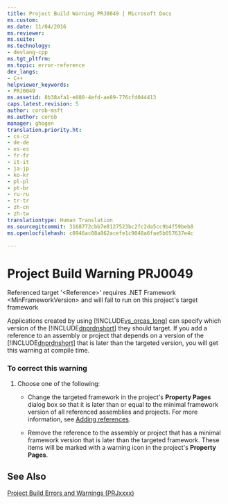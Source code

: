```yaml
---
title: Project Build Warning PRJ0049 | Microsoft Docs
ms.custom: 
ms.date: 11/04/2016
ms.reviewer: 
ms.suite: 
ms.technology:
- devlang-cpp
ms.tgt_pltfrm: 
ms.topic: error-reference
dev_langs:
- C++
helpviewer_keywords:
- PRJ0049
ms.assetid: 8b38afa1-e080-4efd-ae89-776cfd044413
caps.latest.revision: 5
author: corob-msft
ms.author: corob
manager: ghogen
translation.priority.ht:
- cs-cz
- de-de
- es-es
- fr-fr
- it-it
- ja-jp
- ko-kr
- pl-pl
- pt-br
- ru-ru
- tr-tr
- zh-cn
- zh-tw
translationtype: Human Translation
ms.sourcegitcommit: 3168772cbb7e8127523bc2fc2da5cc9b4f59beb8
ms.openlocfilehash: c0946ac08a862acefe1c9048a6fae5b657637e4c

---
```

# Project Build Warning PRJ0049
Referenced target '\<Reference>' requires .NET Framework \<MinFrameworkVersion> and will fail to run on this project's target framework  
  
 Applications created by using [!INCLUDE[vs_orcas_long](../../atl/reference/includes/vs_orcas_long_md.md)] can specify which version of the [!INCLUDE[dnprdnshort](../../error-messages/tool-errors/includes/dnprdnshort_md.md)] they should target. If you add a reference to an assembly or project that depends on a version of the [!INCLUDE[dnprdnshort](../../error-messages/tool-errors/includes/dnprdnshort_md.md)] that is later than the targeted version, you will get this warning at compile time.  
  
### To correct this warning  
  
1.  Choose one of the following:  
  
    -   Change the targeted framework in the project's **Property Pages** dialog box so that it is later than or equal to the minimal framework version of all referenced assemblies and projects. For more information, see [Adding references](../../ide/adding-references-in-visual-cpp-projects.md).  
  
    -   Remove the reference to the assembly or project that has a minimal framework version that is later than the targeted framework. These items will be marked with a warning icon in the project's **Property Pages**.  
  
## See Also  
 [Project Build Errors and Warnings (PRJxxxx)](../../error-messages/tool-errors/project-build-errors-and-warnings-prjxxxx.md)


<!--HONumber=Jan17_HO1-->


